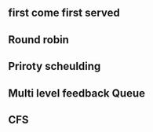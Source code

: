 
## first come first served

## Round robin

## Priroty scheulding

## Multi level feedback Queue

## CFS
